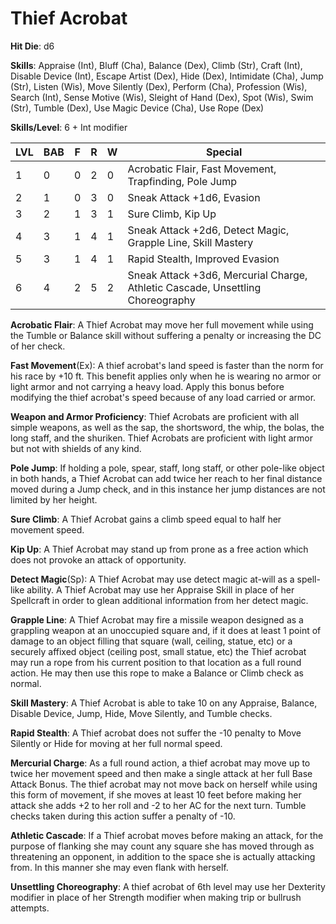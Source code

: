 # Thief Acrobat

**Hit Die**: d6

**Skills**: Appraise (Int), Bluff (Cha), Balance (Dex), Climb (Str), Craft (Int), Disable Device (Int), Escape Artist (Dex), Hide (Dex), Intimidate (Cha), Jump (Str), Listen (Wis), Move Silently (Dex), Perform (Cha), Profession (Wis), Search (Int), Sense Motive (Wis), Sleight of Hand (Dex), Spot (Wis), Swim (Str), Tumble (Dex), Use Magic Device (Cha), Use Rope (Dex)

**Skills/Level**: 6 + Int modifier

LVL | BAB | F | R | W | Special 
--- | --- | - | - | - | ------- 
1   | 0   | 0 | 2 | 0 | Acrobatic Flair, Fast Movement, Trapfinding, Pole Jump        
2   | 1   | 0 | 3 | 0 | Sneak Attack +1d6, Evasion 
3   | 2   | 1 | 3 | 1 | Sure Climb, Kip Up
4   | 3   | 1 | 4 | 1 | Sneak Attack +2d6, Detect Magic, Grapple Line, Skill Mastery
5   | 3   | 1 | 4 | 1 | Rapid Stealth, Improved Evasion
6   | 4   | 2 | 5 | 2 | Sneak Attack +3d6, Mercurial Charge, Athletic Cascade, Unsettling Choreography

**Acrobatic Flair**: A Thief Acrobat may move her full movement while using the Tumble or Balance skill without suffering a penalty or increasing the DC of her check.

**Fast Movement**(Ex): A thief acrobat's land speed is faster than the norm for his race by +10 ft. This benefit applies only when he is wearing no armor or light armor and not carrying a heavy load. Apply this bonus before modifying the thief acrobat's speed because of any load carried or armor.

**Weapon and Armor Proficiency**: Thief Acrobats are proficient with all simple weapons, as well as the sap, the shortsword, the whip, the bolas, the long staff, and the shuriken. Thief Acrobats are proficient with light armor but not with shields of any kind.

**Pole Jump**: If holding a pole, spear, staff, long staff, or other pole-like object in both hands, a Thief Acrobat can add twice her reach to her final distance moved during a Jump check, and in this instance her jump distances are not limited by her height.

**Sure Climb**: A Thief Acrobat gains a climb speed equal to half her movement speed.

**Kip Up**: A Thief Acrobat may stand up from prone as a free action which does not provoke an attack of opportunity.

**Detect Magic**(Sp): A Thief Acrobat may use detect magic at-will as a spell-like ability. A Thief Acrobat may use her Appraise Skill in place of her Spellcraft in order to glean additional information from her detect magic.

**Grapple Line**: A Thief Acrobat may fire a missile weapon designed as a grappling weapon at an unoccupied square and, if it does at least 1 point of damage to an object filling that square (wall, ceiling, statue, etc) or a securely affixed object (ceiling post, small statue, etc) the Thief acrobat may run a rope from his current position to that location as a full round action. He may then use this rope to make a Balance or Climb check as normal.

**Skill Mastery**: A Thief Acrobat is able to take 10 on any Appraise, Balance, Disable Device, Jump, Hide, Move Silently, and Tumble checks. 

**Rapid Stealth**: A Thief acrobat does not suffer the -10 penalty to Move Silently or Hide for moving at her full normal speed.

**Mercurial Charge**: As a full round action, a thief acrobat may move up to twice her movement speed and then make a single attack at her full Base Attack Bonus. The thief acrobat may not move back on herself while using this form of movement, if she moves at least 10 feet before making her attack she adds +2 to her roll and -2 to her AC for the next turn. Tumble checks taken during this action suffer a penalty of -10.

**Athletic Cascade**: If a Thief acrobat moves before making an attack, for the purpose of flanking she may count any square she has moved through as threatening an opponent, in addition to the space she is actually attacking from. In this manner she may even flank with herself.

**Unsettling Choreography**: A thief acrobat of 6th level may use her Dexterity modifier in place of her Strength modifier when making trip or bullrush attempts.